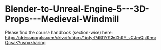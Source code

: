 # Blender-to-Unreal-Engine-5---3D-Props---Medieval-Windmill

Please find the course handbook (section-wise) here: https://drive.google.com/drive/folders/1bdyrPdBRYK2nZhSY_uCJmQjdSmeQcsaK?usp=sharing
